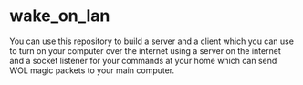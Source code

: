# wake_on_lan
You can use this repository to build a server and a client which you can use to turn on your computer over the internet using a server on the internet and a socket listener for your commands at your home which can send WOL magic packets to your main computer.
